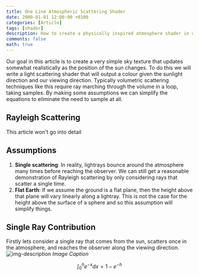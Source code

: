 ```yaml
---
title: One Line Atmospheric Scattering Shader
date: 2000-01-01 12:00:00 +0100
categories: [Article]
tags: [shader]
description: How to create a physically inspired atmosphere shader in one line of GLSL.
comments: false
math: true
---
```

Our goal in this article is to create a very simple sky texture that updates somewhat realistically as the position of the sun changes. To do this we will write a light scattering shader that will output a colour given the sunlight direction and our viewing direction. Typically volumetric scattering techniques like this require ray marching through the volume in a loop, taking samples. By making some assumptions we can simplify the equations to eliminate the need to sample at all.

## Rayleigh Scattering ##
This article won't go into detail 

## Assumptions
1. **Single scattering**: In reality, lightrays bounce around the atmosphere many times before reaching the observer. We can still get a reasonable demonstration of Rayleigh scattering by only considering rays that scatter a single time.
2. **Flat Earth**: If we assume the ground is a flat plane, then the height above that plane will vary linearly along a lightray. This is not the case for the height above the surface of a sphere and so this assumption will simplify things.

## Single Ray Contribution
Firstly lets consider a single ray that comes from the sun, scatters once in the atmosphere, and reaches the observer along the viewing direction.
![img-description](/assets/image.jpg)
_Image Caption_



$$
\int_{0}^{h}e^{-x}dx = 1 - e^{-h}
$$